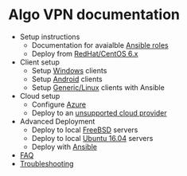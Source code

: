 # Algo VPN documentation

* Setup instructions
  - Documentation for avaialble [Ansible roles](setup-roles.md)
  - Deploy from [RedHat/CentOS 6.x](setup-redhat-centos6.md)
* Client setup
  - Setup [Windows](client-windows.md) clients
  - Setup [Android](client-android.md) clients
  - Setup [Generic/Linux](client-linux.md) clients with Ansible
* Cloud setup
  - Configure [Azure](cloud-azure.md)
  - Deploy to an [unsupported cloud provider](cloud-unsupported.md)
* Advanced Deployment
  - Deploy to local [FreeBSD](deploy-to-freebsd.md) servers
  - Deploy to local [Ubuntu 16.04](deploy-to-ubuntu.md) servers
  - Deploy with [Ansible](deploy-with-ansible.md)
* [FAQ](faq.md)
* [Troubleshooting](troubleshooting.md)

